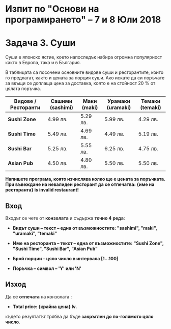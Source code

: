 Изпит по "Основи на програмирането" – 7 и 8 Юли 2018
====================================================

Задача 3. Суши
==============

Суши е японско ястие, което напоследък набира огромна популярност както в
Европа, така и в България.

В таблицата са посочени основните видове суши и ресторантите, които го
предлагат, както и цената за порция суши. Ако искате да си поръчате за вкъщи се
доплаща цена за доставка, която е на стойност 20 % от цялата поръчка.

| **Видове / Ресторанти** | **Сашими**  **(sashimi)** | **Маки (maki)** | **Урамаки (uramaki)** | **Темаки (temaki)** |
|-------------------------|---------------------------|-----------------|-----------------------|---------------------|
| **Sushi Zone**          | 4.99 лв.                  | 5.29 лв.        | 5.99 лв.              | 4.29 лв.            |
| **Sushi Time**          | 5.49 лв.                  | 4.69 лв.        | 4.49 лв.              | 5.19 лв.            |
| **Sushi Bar**           | 5.25 лв.                  | 5.55 лв.        | 6.25 лв.              | 4.75 лв.            |
| **Asian Pub**           | 4.50 лв.                  | 4.80 лв.        | 5.50 лв.              | 5.50 лв.            |

**Напишете програма, която изчислява колко ще е цената за поръчката. При
въвеждане на невалиден ресторант да се отпечатва: {име на ресторанта} is invalid
restaurant!**

Вход
----

Входът се чете от **конзолата** и съдържа **точно 4 реда**:

-   **Видът суши – текст – една от възможностите: "sashimi", "maki", "uramaki",
    "temaki"**

-   **Име на ресторанта – текст – една от възможностите: "Sushi Zone", "Sushi
    Time", "Sushi Bar", "Asian Pub"**

-   **Брой порции – цяло число в интервала [1…100]**

-   **Поръчка – символ – 'Y' или 'N'**

Изход
-----

Да се **отпечата** на конзолата :

-   **Total price: {крайна цена} lv.**

където резултатът трябва да бъде **закръглен до по-голямото цяло число**.

